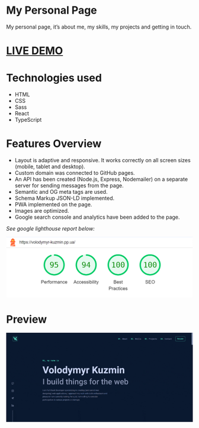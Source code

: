 # My Personal Page

<p>My personal page, it’s about me, my skills, my projects and getting in touch.</p>
<h1><a href="https://volodymyr-kuzmin.pp.ua/">LIVE DEMO</a></h1>

# Technologies used

<ul>
  <li>HTML</li>
  <li>CSS</li>
  <li>Sass</li>
  <li>React</li>
  <li>TypeScript</li>
</ul>

# Features Overview

<ul>
  <li>Layout is adaptive and responsive. It works correctly on all screen sizes (mobile, tablet and desktop).</li>
  <li>Custom domain was connected to GitHub pages.</li>
  <li>An API has been created (Node.js, Express, Nodemailer) on a separate server for sending messages from the page.</li>
  <li>Semantic and OG meta tags are used.</li>
  <li>Schema Markup JSON-LD implemented.</li>
  <li>PWA implemented on the page.</li>
  <li>Images are optimized.</li>
  <li>Google search console and analytics have been added to the page.</li>
</ul>

<p><em>See google lighthouse report below:</em></p>

<p align="center">
  <img src="https://github.com/vlkzmn/volodymyr_kuzmin/raw/main/public/img/lightHouseGoogle.png" width="700px" alt="My Personal Page lighthouse">
</p>

# Preview

<p align="center">
  <img src="https://github.com/vlkzmn/volodymyr_kuzmin/raw/main/public/img/preview.gif" alt="My Personal Page GIF">
</p>
